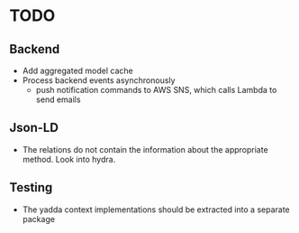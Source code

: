 # TODO

## Backend

- Add aggregated model cache
- Process backend events asynchronously
  - push notification commands to AWS SNS, which calls Lambda to send emails

## Json-LD

- The relations do not contain the information about the appropriate 
  method. Look into hydra.

## Testing

- The yadda context implementations should be extracted into a separate package
